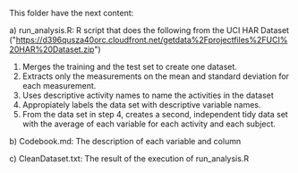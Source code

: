 This folder have the next content:

a) run_analysis.R: R script that does the following from the UCI HAR Dataset
("https://d396qusza40orc.cloudfront.net/getdata%2Fprojectfiles%2FUCI%20HAR%20Dataset.zip")
  1. Merges the training and the test set to create one dataset.
  2. Extracts only the measurements on the mean and standard deviation for each measurement.
  3. Uses descriptive activity names to name the activities in the dataset
  4. Appropiately labels the data set with descriptive variable names.
  5. From the data set in step 4, creates a second, independent tidy data set with the average of
  each variable for each activity and each subject.
  
b) Codebook.md: The description of each variable and column

c) CleanDataset.txt: The result of the execution of run_analysis.R

